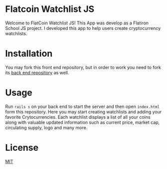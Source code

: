 # Flatcoin Watchlist JS
Welcome to FlatCoin Watchlist JS! This App was develop as a Flatiron School JS project. I developed this app to help users create cryptocurrency watchlists.

# Installation
You may fork this front end repository, but in order to work you need to fork its [back end repository](https://github.com/drivera53/js_watchlist_backend) as well.

# Usage
Run `rails s` on your back end to start the server and then open `index.html` form this repository. Here you may start creating watchlists and adding your favorite Crytocurrencies. Each watchlist displays a list of all your coins along with valuable updated information such as current price, market cap, circulating supply, logo and many more. 

# License
[MIT](https://github.com/drivera53/js_watchlist/blob/main/LICENSE)